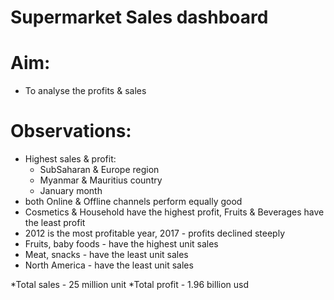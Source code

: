 # Supermarket Sales dashboard

# Aim:
* To analyse the profits & sales

# Observations:
* Highest sales & profit:
   - SubSaharan & Europe region
   - Myanmar & Mauritius country
   - January month
* both Online & Offline channels perform equally good
* Cosmetics & Household have the highest profit, Fruits & Beverages have the least profit
* 2012 is the most profitable year, 2017 - profits declined steeply
* Fruits, baby foods - have the highest unit sales
* Meat, snacks - have the least unit sales
* North America - have the least unit sales

*Total sales - 25 million unit
*Total profit - 1.96 billion usd


